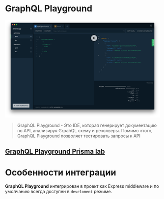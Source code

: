 # GraphQL Playground

![graphql-playground preview](./assets/graphql-playground-cover.png)

> GraphQL Playground - Это IDE, которая генерирует документацию по API, анализируя GrpahQL схему и резолверы. Помимо этого, GraphQL Playground позволяет тестировать запросы к API

## [GraphQL Playground Prisma lab](https://github.com/prisma-labs/graphql-playground)

# Особенности интеграции

**GraphQL Playground** интегрирован в проект как Express middleware и по умолчанию всегда доступен в `develoment` режиме.